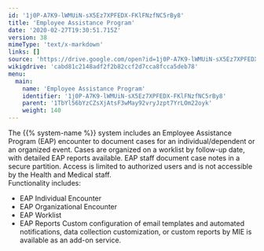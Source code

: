 ```yaml
---
id: '1j0P-A7K9-lWMUiN-sX5Ez7XPFEDX-FKlFNzfNC5rBy8'
title: 'Employee Assistance Program'
date: '2020-02-27T19:30:51.715Z'
version: 38
mimeType: 'text/x-markdown'
links: []
source: 'https://drive.google.com/open?id=1j0P-A7K9-lWMUiN-sX5Ez7XPFEDX-FKlFNzfNC5rBy8'
wikigdrive: 'cabd81c2148adf2f2b82ccf2d7cca8fcca5deb78'
menu:
  main:
    name: 'Employee Assistance Program'
    identifier: '1j0P-A7K9-lWMUiN-sX5Ez7XPFEDX-FKlFNzfNC5rBy8'
    parent: '1TbYl56bYzCZsXjAtsF3wMay92vryJzpt7YrLOm22oyk'
    weight: 140
---
```

The {{% system-name %}} system includes an Employee Assistance Program (EAP) encounter to document cases for an individual/dependent or an organized event. Cases are organized on a worklist by follow-up date, with detailed EAP reports available. EAP staff document case notes in a secure partition. Access is limited to authorized users and is not accessible by the Health and Medical staff.   
Functionality includes:
* EAP Individual Encounter
* EAP Organizational Encounter
* EAP Worklist
* EAP Reports
Custom configuration of email templates and automated notifications, data collection customization, or custom reports by MIE is available as an add-on service.
